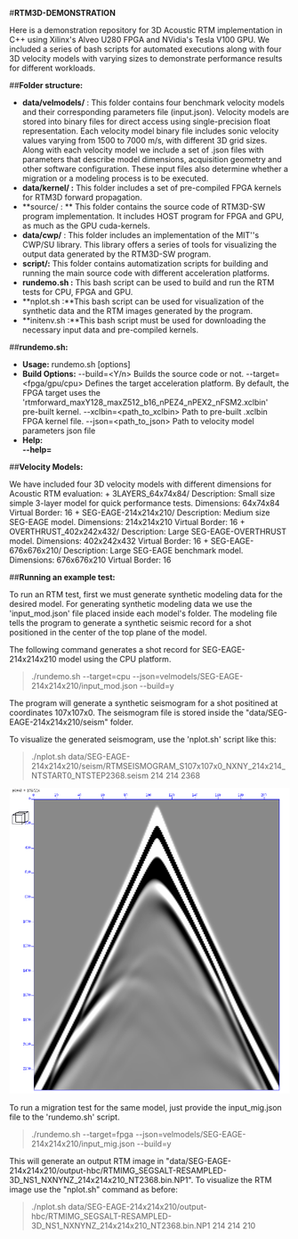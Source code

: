 #**RTM3D-DEMONSTRATION**

Here is a demonstration repository for 3D Acoustic RTM implementation in C++ using Xilinx's Alveo U280 FPGA and NVidia's Tesla V100 GPU. We included a series of bash scripts for automated executions along with four 3D velocity models with varying sizes to demonstrate performance results for different workloads.

##**Folder structure:**

- **data/velmodels/** : This folder contains four benchmark velocity models and their corresponding parameters file (input.json). Velocity models are stored into binary files for direct access using single-precision float representation. Each velocity model binary file includes sonic velocity values varying from 1500 to 7000 m/s, with different 3D grid sizes. Along with each velocity model we include a set of .json files with parameters that describe model dimensions, acquisition geometry and other software configuration. These input files also determine whether a migration or a modeling process is to be executed.
- **data/kernel/ :** This folder includes a set of pre-compiled FPGA kernels for RTM3D forward propagation.
- **source/ : ** This folder contains the source code of RTM3D-SW program implementation. It includes HOST program for FPGA and GPU, as much as the GPU cuda-kernels.
- **data/cwp/** : This folder includes an implementation of the MIT''s CWP/SU library. This library offers a series of tools for visualizing the output data generated by the RTM3D-SW program.
- **script/:** This folder contains automatization scripts for building and running the main source code with different acceleration platforms.
- **rundemo.sh :** This bash script can be used to build and run the RTM tests for CPU, FPGA and GPU.
- **nplot.sh :**This bash script can be used for visualization of the synthetic data and the RTM images generated by the program.
- **initenv.sh :**This bash script must be used for downloading the necessary input data and pre-compiled kernels.


##**rundemo.sh:**
- **Usage:**
    rundemo.sh [options]  
- **Build Options:**
    	--build=<Y/n>
        	Builds the source code or not.
    	--target=<fpga/gpu/cpu>
			Defines the target acceleration platform. By default, the FPGA target uses the 
			'rtmforward_maxY128_maxZ512_b16_nPEZ4_nPEX2_nFSM2.xclbin'  
			pre-built kernel.
    	--xclbin=<path_to_xclbin>
        	Path to pre-built .xclbin FPGA kernel file. 
    	--json=<path_to_json>
        	Path to velocity model parameters json file
- **Help:**                                                                       
    	**--help=**

##**Velocity Models:**


We have included four 3D velocity models with different dimensions for Acoustic RTM evaluation:
        + 3LAYERS_64x74x84/
            Description:		Small size simple 3-layer model for quick performance tests.
            Dimensions:		64x74x84
            Virtual Border:	16
        + SEG-EAGE-214x214x210/
            Description:		Medium size SEG-EAGE model.
            Dimensions:		214x214x210
            Virtual Border:	16
        + OVERTHRUST_402x242x432/
            Description:		Large SEG-EAGE-OVERTHRUST model.
            Dimensions:		402x242x432
            Virtual Border:	16
        + SEG-EAGE-676x676x210/
            Description:		Large SEG-EAGE benchmark model.
            Dimensions:		676x676x210
            Virtual Border:	16
        
##**Running an example test:**

To run an RTM test, first we must generate synthetic modeling data for the desired model. For generating synthetic modeling data we use the 'input_mod.json' file placed inside each model's folder. The modeling file tells the program to generate a synthetic seismic record for a shot positioned in the center of the top plane of the model.

The following command generates a shot record for SEG-EAGE-214x214x210 model using the CPU platform.

> ./rundemo.sh --target=cpu --json=velmodels/SEG-EAGE-214x214x210/input_mod.json --build=y

The program will generate a synthetic seismogram for a shot positined at coordinates     107x107x0. The seismogram file is stored inside the "data/SEG-EAGE-214x214x210/seism" folder.

To visualize the generated seismogram, use the 'nplot.sh' script like this:

> ./nplot.sh data/SEG-EAGE-214x214x210/seism/RTMSEISMOGRAM_S107x107x0_NXNY_214x214_NTSTART0_NTSTEP2368.seism 214 214 2368

![SEG-EAGE Shot Record (107x107x2368)](img/seg-eage-seism.png "SEG-EAGE Shot Record (107x107x2368)")

To run a migration test for the same model, just provide the input_mig.json file to the 'rundemo.sh' script.

> ./rundemo.sh --target=fpga --json=velmodels/SEG-EAGE-214x214x210/input_mig.json --build=y

This will generate an output RTM image in "data/SEG-EAGE-214x214x210/output-hbc/RTMIMG_SEGSALT-RESAMPLED-3D_NS1_NXNYNZ_214x214x210_NT2368.bin.NP1". To visualize the RTM image use the "nplot.sh" command as before:

> ./nplot.sh data/SEG-EAGE-214x214x210/output-hbc/RTMIMG_SEGSALT-RESAMPLED-3D_NS1_NXNYNZ_214x214x210_NT2368.bin.NP1 214 214 210

